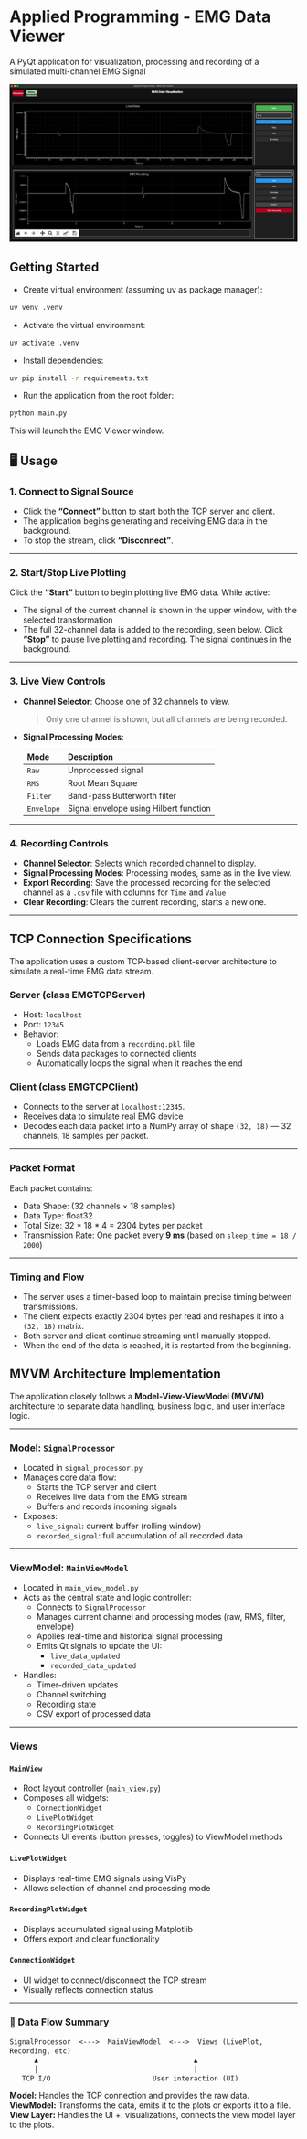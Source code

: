 # Applied Programming - EMG Data Viewer

A PyQt application for visualization, processing and recording of a simulated multi-channel EMG Signal

![alt text](screenshot.png)
## Getting Started

- Create virtual environment (assuming uv as package manager):

```bash
uv venv .venv
```
- Activate the virtual environment:
```bash
uv activate .venv
```

- Install dependencies:

```bash
uv pip install -r requirements.txt
```

- Run the application from the root folder:

```bash
python main.py
```

This will launch the EMG Viewer window.


## 🖥️ Usage

### 1. Connect to Signal Source

- Click the **“Connect”** button to start both the TCP server and client.
- The application begins generating and receiving EMG data in the background.
- To stop the stream, click **“Disconnect”**.

---

### 2. Start/Stop Live Plotting

Click the **“Start”** button to begin plotting live EMG data.
While active:
  - The signal of the current channel is shown in the upper window, with the selected transformation
  - The full 32-channel data is added to the recording, seen below.
Click **“Stop”** to pause live plotting and recording.
The signal continues in the background.

---

### 3. Live View Controls

- **Channel Selector**: Choose one of 32 channels to view.  
  > Only one channel is shown, but all channels are being recorded.
  
- **Signal Processing Modes**:

  | Mode      | Description                                |
  |-----------|--------------------------------------------|
  | `Raw`     | Unprocessed signal                         |
  | `RMS`     | Root Mean Square                           |
  | `Filter`  | Band-pass Butterworth filter                |
  | `Envelope`| Signal envelope using Hilbert function     |

---

### 4. Recording Controls

- **Channel Selector**: Selects which recorded channel to display.
- **Signal Processing Modes**: Processing modes, same as in the live view.
- **Export Recording**: Save the processed recording for the selected channel as a `.csv` file with columns for `Time` and `Value`
- **Clear Recording**: Clears the current recording, starts a new one.

---

## TCP Connection Specifications

The application uses a custom TCP-based client-server architecture to simulate a real-time EMG data stream.

### Server (class EMGTCPServer)
- Host: `localhost`
- Port: `12345`
- Behavior:
  - Loads EMG data from a `recording.pkl` file
  - Sends data packages to connected clients
  - Automatically loops the signal when it reaches the end

### Client (class EMGTCPClient)
- Connects to the server at `localhost:12345`.
- Receives data to simulate real EMG device
- Decodes each data packet into a NumPy array of shape `(32, 18)` — 32 channels, 18 samples per packet.

---

###  Packet Format
Each packet contains:

- Data Shape: (32 channels × 18 samples)
- Data Type: float32
- Total Size: 32 * 18 * 4 = 2304 bytes per packet
- Transmission Rate: One packet every **9 ms** (based on `sleep_time = 18 / 2000`)

---

### Timing and Flow

- The server uses a timer-based loop to maintain precise timing between transmissions.
- The client expects exactly 2304 bytes per read and reshapes it into a `(32, 18)` matrix.
- Both server and client continue streaming until manually stopped.
- When the end of the data is reached, it is restarted from the beginning.

##  MVVM Architecture Implementation

The application closely follows a **Model-View-ViewModel (MVVM)** architecture to separate data handling, business logic, and user interface logic.

---

### Model: `SignalProcessor`

- Located in `signal_processor.py`
- Manages core data flow:
  - Starts the TCP server and client
  - Receives live data from the EMG stream
  - Buffers and records incoming signals
- Exposes:
  - `live_signal`: current buffer (rolling window)
  - `recorded_signal`: full accumulation of all recorded data

---

### ViewModel: `MainViewModel`

- Located in `main_view_model.py`
- Acts as the central state and logic controller:
  - Connects to `SignalProcessor`
  - Manages current channel and processing modes (raw, RMS, filter, envelope)
  - Applies real-time and historical signal processing
  - Emits Qt signals to update the UI:
    - `live_data_updated`
    - `recorded_data_updated`
- Handles:
  - Timer-driven updates
  - Channel switching
  - Recording state
  - CSV export of processed data

---

### Views

#### `MainView`
- Root layout controller (`main_view.py`)
- Composes all widgets:
  - `ConnectionWidget`
  - `LivePlotWidget`
  - `RecordingPlotWidget`
- Connects UI events (button presses, toggles) to ViewModel methods

#### `LivePlotWidget`
- Displays real-time EMG signals using VisPy
- Allows selection of channel and processing mode

#### `RecordingPlotWidget`
- Displays accumulated signal using Matplotlib
- Offers export and clear functionality

#### `ConnectionWidget`
- UI widget to connect/disconnect the TCP stream
- Visually reflects connection status

---

### 🔄 Data Flow Summary

```
SignalProcessor  <--->  MainViewModel  <--->  Views (LivePlot, Recording, etc)
      ▲                                      ▲
      │                                      │
   TCP I/O                         User interaction (UI)
```
**Model:** Handles the TCP connection and provides the raw data.
**ViewModel:** Transforms the data, emits it to the plots or exports it to a file.
**View Layer:** Handles the UI +. visualizations, connects the view model layer to the plots.

